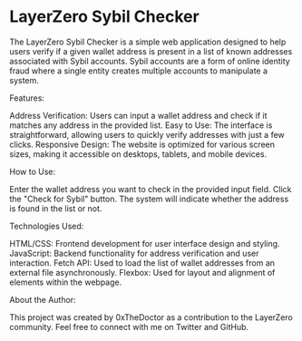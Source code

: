 # LayerZero Sybil Checker
The LayerZero Sybil Checker is a simple web application designed to help users verify if a given wallet address is present in a list of known addresses associated with Sybil accounts. Sybil accounts are a form of online identity fraud where a single entity creates multiple accounts to manipulate a system.

Features:

Address Verification: Users can input a wallet address and check if it matches any address in the provided list.
Easy to Use: The interface is straightforward, allowing users to quickly verify addresses with just a few clicks.
Responsive Design: The website is optimized for various screen sizes, making it accessible on desktops, tablets, and mobile devices.

How to Use:

Enter the wallet address you want to check in the provided input field.
Click the "Check for Sybil" button.
The system will indicate whether the address is found in the list or not.

Technologies Used:

HTML/CSS: Frontend development for user interface design and styling.
JavaScript: Backend functionality for address verification and user interaction.
Fetch API: Used to load the list of wallet addresses from an external file asynchronously.
Flexbox: Used for layout and alignment of elements within the webpage.

About the Author:

This project was created by 0xTheDoctor as a contribution to the LayerZero community. Feel free to connect with me on Twitter and GitHub.

